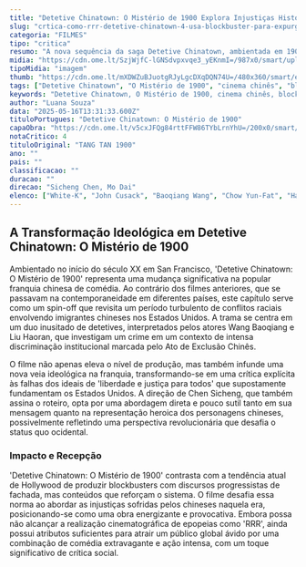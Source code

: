 ```yaml
---
title: "Detetive Chinatown: O Mistério de 1900 Explora Injustiças Históricas em Novo Capítulo da Franquia"
slug: "crtica-como-rrr-detetive-chinatown-4-usa-blockbuster-para-expurgar-injustia-histrica"
categoria: "FILMES"
tipo: "critica"
resumo: "A nova sequência da saga Detetive Chinatown, ambientada em 1900, mescla comédia e drama para abordar conflitos raciais e políticos."
midia: "https://cdn.ome.lt/SzjWjfC-lGNSdvpxvqe3_yEKnmI=/987x0/smart/uploads/conteudo/fotos/1900.jpg"
tipoMidia: "imagem"
thumb: "https://cdn.ome.lt/mXDWZuBJuotgRJyLgcDXqDQN74U=/480x360/smart/extras/conteudos/1900.jpg"
tags: ["Detetive Chinatown", "O Mistério de 1900", "cinema chinês", "blockbuster", "injustiça histórica", "crítica social"]
keywords: "Detetive Chinatown, O Mistério de 1900, cinema chinês, blockbuster, injustiça histórica, crítica social"
author: "Luana Souza"
data: "2025-05-16T13:31:33.600Z"
tituloPortugues: "Detetive Chinatown: O Mistério de 1900"
capaObra: "https://cdn.ome.lt/v5cxJFQg84rttFFW86TYbLrnYhU=/200x0/smart/extras/capas/chinatown_poster.jpg"
notaCritico: 4
tituloOriginal: "TANG TAN 1900"
ano: ""
pais: ""
classificacao: ""
duracao: ""
direcao: "Sicheng Chen, Mo Dai"
elenco: ["White-K", "John Cusack", "Baoqiang Wang", "Chow Yun-Fat", "Haoran Liu"]
---
```


## A Transformação Ideológica em Detetive Chinatown: O Mistério de 1900

Ambientado no início do século XX em San Francisco, 'Detetive Chinatown: O Mistério de 1900' representa uma mudança significativa na popular franquia chinesa de comédia. Ao contrário dos filmes anteriores, que se passavam na contemporaneidade em diferentes países, este capítulo serve como um spin-off que revisita um período turbulento de conflitos raciais envolvendo imigrantes chineses nos Estados Unidos. A trama se centra em um duo inusitado de detetives, interpretados pelos atores Wang Baoqiang e Liu Haoran, que investigam um crime em um contexto de intensa discriminação institucional marcada pelo Ato de Exclusão Chinês.

O filme não apenas eleva o nível de produção, mas também infunde uma nova veia ideológica na franquia, transformando-se em uma crítica explícita às falhas dos ideais de 'liberdade e justiça para todos' que supostamente fundamentam os Estados Unidos. A direção de Chen Sicheng, que também assina o roteiro, opta por uma abordagem direta e pouco sutil tanto em sua mensagem quanto na representação heroica dos personagens chineses, possivelmente refletindo uma perspectiva revolucionária que desafia o status quo ocidental.

### Impacto e Recepção

'Detetive Chinatown: O Mistério de 1900' contrasta com a tendência atual de Hollywood de produzir blockbusters com discursos progressistas de fachada, mas conteúdos que reforçam o sistema. O filme desafia essa norma ao abordar as injustiças sofridas pelos chineses naquela era, posicionando-se como uma obra energizante e provocativa. Embora possa não alcançar a realização cinematográfica de epopeias como 'RRR', ainda possui atributos suficientes para atrair um público global ávido por uma combinação de comédia extravagante e ação intensa, com um toque significativo de crítica social.